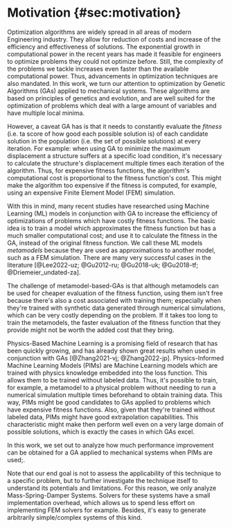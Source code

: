 # Motivation {#sec:motivation}

Optimization algorithms are widely spread in all areas of modern Engineering
industry. They allow for reduction of costs and increase of the efficiency and
effectiveness of solutions. The exponential growth in computational power in the
recent years has made it feasible for engineers to optimize problems they could
not optimize before. Still, the complexity of the problems we tackle increases
even faster than the available computational power. Thus, advancements in
optimization techniques are also mandated. In this work, we turn our attention
to optimization by Genetic Algorithms (GAs) applied to mechanical systems. These
algorithms are based on principles of genetics and evolution, and are well
suited for the optimization of problems which deal with a large amount of
variables and have multiple local minima.

However, a caveat GA has is that it needs to constantly evaluate the *fitness*
(i.e. ta score of how good each possible solution is) of each candidate solution 
in the population (i.e. the set of possible solutions) at every iteration. For
example: when using GA to minimize the maximum displacement a structure suffers
at a specific load condition, it's necessary to calculate the structure's
displacement multiple times each iteration of the algorithm. Thus, for expensive
fitness functions, the algorithm's computational cost is proportional to the fitness
function's cost. This might make the algorithm too expensive if the fitness
is computed, for example, using an expensive Finite Element Model (FEM)
simulation.

With this in mind, many recent studies have researched using Machine Learning
(ML) models in conjunction with GA to increase the efficiency of optimizations
of problems which have costly fitness functions. The basic idea is to train a model
which approximates the fitness function but has a much smaller computational cost;
and use it to calculate the fitness in the GA, instead of the original fitness
function. We call these ML models *metamodels* because they are used as
approximations to another model, such as a FEM simulation. There are many very
successful cases in the literature [@Lee2022-uz; @Gu2012-ru; @Gu2018-uk;
@Gu2018-tf; @Driemeier_undated-za].

The challenge of metamodel-based-GAs is that although metamodels can be used for cheaper
evaluation of the fitness function, using them isn't free because there's also a
cost associated with training them; especially when they're trained with
synthetic data generated through numerical simulations, which can be very costly
depending on the problem. If it takes too long to train the metamodels, the
faster evaluation of the fitness function that they provide might not be worth the
added cost that they bring.

Physics-Based Machine Learning is a promising field of research that has been
quickly growing, and has already shown great results when used in conjunction with GAs
[@Zhang2021-vj; @Zhang2022-jp]. Physics-Informed Machine Learning Models (PIMs)
are Machine Learning models which are trained with physics knowledge embedded
into the loss function. This allows them to be trained without labeled data.
Thus, it's possible to train, for example, a metamodel to a physical problem
without needing to run a numerical simulation multiple times beforehand to
obtain training data. This way, PIMs might be good candidates to GAs applied to
problems which have expensive fitness functions. Also, given that they're trained
without labeled data, PIMs might have good extrapolation capabilities. This
characteristic might make then perform well even on a very large domain of
possible solutions, which is exactly the cases in which GAs excel.

In this work, we set out to analyze how much performance improvement can be
obtained for a GA applied to mechanical systems when PIMs are used;.

Note that our end goal is not to assess the applicability of this technique to a
specific problem, but to further investigate the technique itself to understand
its potentials and limitations. For this reason, we only analyze
Mass-Spring-Damper Systems. Solvers for these systems have a small
implementation overhead, which allows us to spend less effort on implementing
FEM solvers for example. Besides, it's easy to generate arbitrarily
simple/complex systems of this kind.
